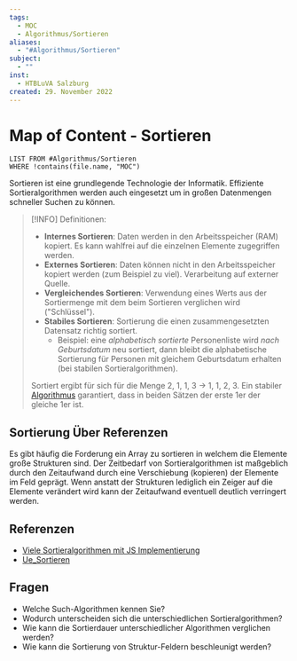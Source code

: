 ```yaml
---
tags:
  - MOC
  - Algorithmus/Sortieren
aliases:
  - "#Algorithmus/Sortieren"
subject:
  - ""
inst:
  - HTBLuVA Salzburg
created: 29. November 2022
---
```


# Map of Content - Sortieren

```dataview
LIST FROM #Algorithmus/Sortieren
WHERE !contains(file.name, "MOC")
```

Sortieren ist eine grundlegende Technologie der Informatik. Effiziente Sortieralgorithmen werden auch eingesetzt um in großen Datenmengen schneller Suchen zu können.

> [!INFO] Definitionen:
> - **Internes Sortieren**: Daten werden in den Arbeitsspeicher (RAM) kopiert. Es kann wahlfrei auf die einzelnen Elemente zugegriffen werden.
> - **Externes Sortieren**: Daten können nicht in den Arbeitsspeicher kopiert werden (zum Beispiel zu viel). Verarbeitung auf externer Quelle.
> - **Vergleichendes Sortieren**: Verwendung eines Werts aus der Sortiermenge mit dem beim Sortieren verglichen wird ("Schlüssel").
> - **Stabiles Sortieren**: Sortierung die einen zusammengesetzten Datensatz richtig sortiert.
> 	- Beispiel: eine *alphabetisch sortierte* Personenliste wird *nach Geburtsdatum* neu sortiert, dann bleibt die alphabetische Sortierung für Personen mit gleichem Geburtsdatum erhalten (bei stabilen Sortieralgorithmen). 
> 
> Sortiert ergibt für sich für die Menge 2, 1, 1, 3 -> 1, 1, 2, 3. Ein stabiler [Algorithmus](../{MOC}%20Algorithms.md) garantiert, dass in beiden Sätzen der erste 1er der gleiche 1er ist.

## Sortierung Über Referenzen

Es gibt häufig die Forderung ein Array zu sortieren in welchem die Elemente große Strukturen sind. Der Zeitbedarf von Sortieralgorithmen ist maßgeblich durch den Zeitaufwand durch eine Verschiebung (kopieren) der Elemente im Feld geprägt. Wenn anstatt der Strukturen lediglich ein Zeiger auf die Elemente verändert wird kann der Zeitaufwand eventuell deutlich verringert werden.

## Referenzen

- [Viele Sortieralgorithmen mit JS Implementierung](http://khan4019.github.io/front-end-Interview-Questions/sort.html)
- [Ue_Sortieren](Ue/Ue_Sortieren.md)

## Fragen

- Welche Such-Algorithmen kennen Sie?
- Wodurch unterscheiden sich die unterschiedlichen Sortieralgorithmen?
- Wie kann die Sortierdauer unterschiedlicher Algorithmen verglichen werden?
- Wie kann die Sortierung von Struktur-Feldern beschleunigt werden?
